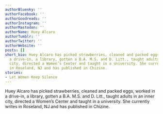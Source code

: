 ```yaml
---
authorBluesky: ''
authorFacebook: ''
authorGoodreads: ''
authorInstagram: ''
authorMastodon: ''
authorName: Huey Alcaro
authorTumblr: ''
authorTwitter: ''
authorWebsite: ''
posts: []
short_bio: Huey Alcaro has picked strawberries, cleaned and packed eggs, worked in
  a drive-in, a library, gotten a B.A. M.S. and D. Litt., taught adults in an inner
  city, directed a Women’s Center and taught in a university. She currently writes
  in Roseland, NJ and has published in Chizine.
stories:
- Let Women Keep Silence
---
```


Huey Alcaro has picked strawberries, cleaned and packed eggs, worked in a drive-in, a library, gotten a B.A. M.S. and D. Litt., taught adults in an inner city, directed a Women’s Center and taught in a university. She currently writes in Roseland, NJ and has published in Chizine.